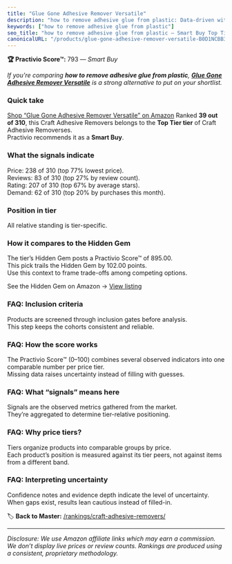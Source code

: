 ```yaml
---
title: "Glue Gone Adhesive Remover Versatile"
description: "how to remove adhesive glue from plastic: Data-driven within Top Tier ranking using the Practivio Score™. Positioned by quality, value, demand, findability, mo…"
keywords: ["how to remove adhesive glue from plastic"]
seo_title: "how to remove adhesive glue from plastic — Smart Buy Top Tier (2025)"
canonicalURL: "/products/glue-gone-adhesive-remover-versatile-B0D1NCBB3M/"
---
```


**🏆 Practivio Score™:** 793 — _Smart Buy_


*If you're comparing **how to remove adhesive glue from plastic**, **[Glue Gone Adhesive Remover Versatile](https://www.amazon.com/dp/B0D1NCBB3M?tag=practivio-20)** is a strong alternative to put on your shortlist.*
### Quick take
[Shop “Glue Gone Adhesive Remover Versatile” on Amazon](https://www.amazon.com/dp/B0D1NCBB3M?tag=practivio-20)
Ranked **39 out of 310**, this Craft Adhesive Removers belongs to the **Top Tier tier** of Craft Adhesive Removerses.  
Practivio recommends it as a **Smart Buy**.

### What the signals indicate
Price: 238 of 310 (top 77% lowest price).  
Reviews: 83 of 310 (top 27% by review count).  
Rating: 207 of 310 (top 67% by average stars).  
Demand: 62 of 310 (top 20% by purchases this month).

### Position in tier
All relative standing is tier-specific.

### How it compares to the Hidden Gem
The tier’s Hidden Gem posts a Practivio Score™ of 895.00.  
This pick trails the Hidden Gem by 102.00 points.  
Use this context to frame trade-offs among competing options.  

See the Hidden Gem on Amazon → [View listing](https://www.amazon.com/dp/B00FJF0O2K?tag=practivio-20)

### FAQ: Inclusion criteria
Products are screened through inclusion gates before analysis.  
This step keeps the cohorts consistent and reliable.

### FAQ: How the score works
The Practivio Score™ (0–100) combines several observed indicators into one comparable number per price tier.  
Missing data raises uncertainty instead of filling with guesses.

### FAQ: What “signals” means here
Signals are the observed metrics gathered from the market.  
They’re aggregated to determine tier-relative positioning.

### FAQ: Why price tiers?
Tiers organize products into comparable groups by price.  
Each product’s position is measured against its tier peers, not against items from a different band.

### FAQ: Interpreting uncertainty
Confidence notes and evidence depth indicate the level of uncertainty.  
When gaps exist, results lean cautious instead of filled-in.


🏷️ **Back to Master:** [/rankings/craft-adhesive-removers/](/rankings/craft-adhesive-removers/)

---
_Disclosure: We use Amazon affiliate links which may earn a commission. We don’t display live prices or review counts. Rankings are produced using a consistent, proprietary methodology._
